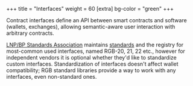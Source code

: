+++
title = "Interfaces"
weight = 60
[extra]
bg-color = "green"
+++

Contract interfaces define an API between smart contracts and software (wallets,
exchanges), allowing semantic-aware user interaction with arbitrary contracts.

[LNP/BP Standards Association][LNP/BP] maintains [standards][LNPBPs] and the 
registry for most-common used interfaces, named RGB-20, 21, 22 etc., however
for independent vendors it is optional whether they'd like to standardize 
custom interfaces. Standardization of interfaces doesn't affect wallet 
compatibility; RGB standard libraries provide a way to work with any interfaces,
even non-standard ones.

[LNP/BP]: https://www.lnp-bp.org
[LNPBPs]: https://github.com/LNP-BP/LNPBPs
